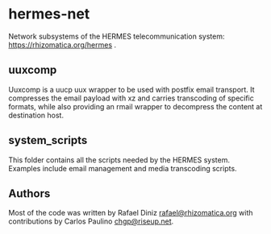 # hermes-net

Network subsystems of the HERMES telecommunication system: https://rhizomatica.org/hermes .


## uuxcomp

Uuxcomp is a uucp uux wrapper to be used with postfix email transport. It
compresses the email payload with xz and carries transcoding of specific formats, while
also providing an rmail wrapper to decompress the content at destination host.

## system_scripts

This folder contains all the scripts needed by the HERMES system. Examples
include email management and media transcoding scripts.

## Authors

Most of the code was written by Rafael Diniz <rafael@rhizomatica.org> with contributions
by Carlos Paulino <chgp@riseup.net>.

